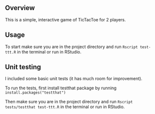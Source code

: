 ## Overview

This is a simple, interactive game of TicTacToe for 2 players.

## Usage

To start make sure you are in the project directory and run `Rscript test-ttt.R` in the terminal or run in RStudio.

## Unit testing

I included some basic unit tests (it has much room for improvement).

To run the tests, first install testthat package by running `install.packages("testthat")`

Then make sure you are in the project directory and run `Rscript tests/testthat test-ttt.R` in the terminal or run in RStudio.
